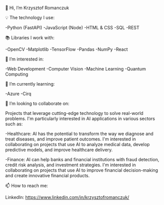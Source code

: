 👋 Hi, I’m Krzysztof Romanczuk

💡 The technology I use:

-Python (FastAPI)
-JavaScript (Node)
-HTML & CSS
-SQL
-REST

📚 Libraries I work with:

-OpenCV
-Matplotlib
-TensorFlow
-Pandas
-NumPy
-React

👀 I’m interested in:

-Web Development
-Computer Vision
-Machine Learning
-Quantum Computing 

🌱 I’m currently learning:

-Azure
-Cirq

💞️ I’m looking to collaborate on:

Projects that leverage cutting-edge technology to solve real-world problems. I'm particularly interested in AI applications in various sectors such as:

-Healthcare: AI has the potential to transform the way we diagnose and treat diseases, and improve patient outcomes. I'm interested in collaborating on projects that use AI to analyze medical data, develop predictive models, and improve healthcare delivery.

-Finance: AI can help banks and financial institutions with fraud detection, credit risk analysis, and investment strategies. I'm interested in collaborating on projects that use AI to improve financial decision-making and create innovative financial products.

📫 How to reach me:

LinkedIn: https://www.linkedin.com/in/krzysztofromanczuk/
